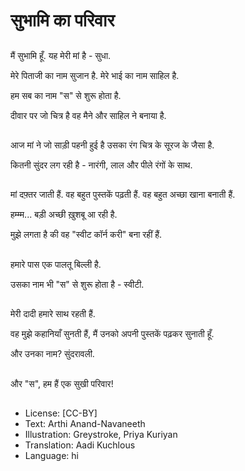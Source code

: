 # सुभामि का परिवार

##
मैं सुभामि हूँ. यह मेरी मां है - सुधा.

मेरे पिताजी का नाम सुजान है. मेरे भाई का नाम साहिल है.

हम सब का नाम "स" से शुरू होता है.

दीवार पर ज‍ो चित्र है वह मैने और साहिल ने बनाया है.

##
आज मां ने जो साड़ी पहनी हुई है उसका रंग चित्र के सूरज के जैसा है.

कितनी सुंदर लग रही है - नारंगी, लाल और पीले रंगों के साथ. 

##
मां दफ़्तर जाती हैं. वह बहुत पुस्तकें पढ़ती हैं. वह बहुत अच्छा खाना बनाती हैं.

हम्म्म... बड़ी अच्छी ख़ुशबू आ रही है.

मुझे लगता है की वह "स्वीट कॉर्न करी" बना रहीं हैं.

##
हमारे पास एक पालतू बिल्ली है.

उसका नाम भी "स" से शुरू होता है - स्वीटी.

##
मेरी दादी हमारे साथ रहती हैं.

वह मुझे कहानियाँ सुनती हैं, मैं उनको अपनी पुस्तकें पढ़कर सुनाती हूँ.

और उनका नाम? सुंदरावली. 

##
और "स", हम हैं एक सुखी परिवार!

##
* License: [CC-BY]
* Text: Arthi Anand-Navaneeth
* Illustration: Greystroke, Priya Kuriyan
* Translation: Aadi Kuchlous
* Language: hi
